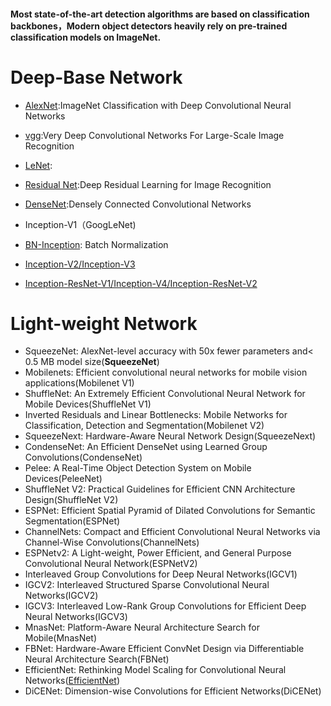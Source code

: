 #### Most state-of-the-art detection algorithms are based on classification backbones，Modern object detectors heavily rely on pre-trained classification models on ImageNet.

# Deep-Base Network


- [AlexNet](https://papers.nips.cc/paper/4824-imagenet-classification-with-deep-convolutional-neural-networks.pdf ):ImageNet Classification with Deep Convolutional Neural Networks    
- [vgg](https://arxiv.org/pdf/1409.1556.pdf ):Very Deep Convolutional Networks For Large-Scale Image Recognition    
- [LeNet](https://arxiv.org/pdf/1409.4842.pdf ):  
- [Residual Net](https://arxiv.org/pdf/1512.03385.pdf ):Deep Residual Learning for Image Recognition   
- [DenseNet](https://arxiv.org/pdf/1608.06993.pdf ):Densely Connected Convolutional Networks

- Inception-V1（GoogLeNet)
- [BN-Inception](https://arxiv.org/abs/1502.03167): Batch Normalization
- [Inception-V2/Inception-V3](https://arxiv.org/abs/1512.00567)
- [Inception-ResNet-V1/Inception-V4/Inception-ResNet-V2](https://arxiv.org/abs/1602.07261)

# Light-weight Network
- SqueezeNet: AlexNet-level accuracy with 50x fewer parameters and< 0.5 MB model size(**SqueezeNet**)
- Mobilenets: Efficient convolutional neural networks for mobile vision applications(Mobilenet V1)
- ShuffleNet: An Extremely Efficient Convolutional Neural Network for Mobile Devices(ShuffleNet V1)
- Inverted Residuals and Linear Bottlenecks: Mobile Networks for Classification, Detection and Segmentation(Mobilenet V2)
- SqueezeNext: Hardware-Aware Neural Network Design(SqueezeNext)
- CondenseNet: An Efficient DenseNet using Learned Group Convolutions(CondenseNet)
- Pelee: A Real-Time Object Detection System on Mobile Devices(PeleeNet)
- ShuffleNet V2: Practical Guidelines for Efficient CNN Architecture Design(ShuffleNet V2)
- ESPNet: Efficient Spatial Pyramid of Dilated Convolutions for Semantic Segmentation(ESPNet)
- ChannelNets: Compact and Efficient Convolutional Neural Networks via Channel-Wise Convolutions(ChannelNets)
- ESPNetv2: A Light-weight, Power Efficient, and General Purpose Convolutional Neural Network(ESPNetV2)
- Interleaved Group Convolutions for Deep Neural Networks(IGCV1)
- IGCV2: Interleaved Structured Sparse Convolutional Neural Networks(IGCV2)
- IGCV3: Interleaved Low-Rank Group Convolutions for Efficient Deep Neural Networks(IGCV3)
- MnasNet: Platform-Aware Neural Architecture Search for Mobile(MnasNet)
- FBNet: Hardware-Aware Efficient ConvNet Design via Differentiable Neural Architecture Search(FBNet)
- EfficientNet: Rethinking Model Scaling for Convolutional Neural Networks([EfficientNet](https://arxiv.org/abs/1905.11946))
- DiCENet: Dimension-wise Convolutions for Efficient Networks(DiCENet)

